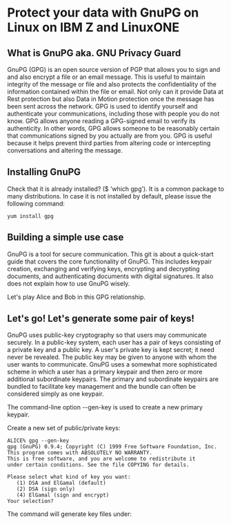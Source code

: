 # Protect your data with GnuPG on Linux on IBM Z and LinuxONE

## What is GnuPG aka. GNU Privacy Guard
GnuPG (GPG) is an open source version of PGP that allows you to sign and and also encrypt a file or an email message. 
This is useful to maintain integrity of the message or file and also protects the confidentiality of the information contained within the file or email. 
Not only can it provide Data at Rest protection but also Data in Motion protection once the message has been sent across the network.
GPG is used to identify yourself and authenticate your communications, including those with people you do not know. 
GPG allows anyone reading a GPG-signed email to verify its authenticity. In other words, GPG allows someone to be reasonably certain that communications signed by you actually are from you. GPG is useful because it helps prevent third parties from altering code or intercepting conversations and altering the message.

## Installing GnuPG
Check that it is already installed? ($ ‘which gpg’). It is a common package to many distributions. In case it is not installed by default, please issue the following command:
```
yum install gpg
```

## Building a simple use case

GnuPG is a tool for secure communication. This git is about a quick-start guide that covers the core functionality of GnuPG. 
This includes keypair creation, exchanging and verifying keys, encrypting and decrypting documents, and authenticating documents with digital signatures. 
It also does not explain how to use GnuPG wisely.

Let's play Alice and Bob in this GPG relationship.

## Let's go! Let's generate some pair of keys!

GnuPG uses public-key cryptography so that users may communicate securely. 
In a public-key system, each user has a pair of keys consisting of a private key and a public key. 
A user's private key is kept secret; it need never be revealed. 
The public key may be given to anyone with whom the user wants to communicate. 
GnuPG uses a somewhat more sophisticated scheme in which a user has a primary keypair and then zero or more additional subordinate keypairs. 
The primary and subordinate keypairs are bundled to facilitate key management and the bundle can often be considered simply as one keypair.

The command-line option --gen-key is used to create a new primary keypair.

Create a new set of public/private keys:
```
ALICE% gpg --gen-key
gpg (GnuPG) 0.9.4; Copyright (C) 1999 Free Software Foundation, Inc.
This program comes with ABSOLUTELY NO WARRANTY.
This is free software, and you are welcome to redistribute it
under certain conditions. See the file COPYING for details.

Please select what kind of key you want:
   (1) DSA and ElGamal (default)
   (2) DSA (sign only)
   (4) ElGamal (sign and encrypt)
Your selection?
```

The command will generate key files under:
```

```


## 

## 

## 

## 

